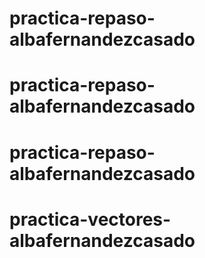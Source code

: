 # practica-repaso-albafernandezcasado
# practica-repaso-albafernandezcasado
# practica-repaso-albafernandezcasado
# practica-vectores-albafernandezcasado
